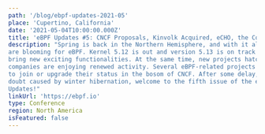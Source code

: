 ```yaml
---
path: '/blog/ebpf-updates-2021-05'
place: 'Cupertino, California'
date: '2021-05-04T10:00:00.000Z'
title: 'eBPF Updates #5: CNCF Proposals, Kinvolk Acquired, eCHO, the Cost of Tail Calls, Systemd Features, Reverse Debugging, Static Linking'
description: "Spring is back in the Northern Hemisphere, and with it all kinds of features
are blooming for eBPF. Kernel 5.12 is out and version 5.13 is on track to
bring new exciting functionalities. At the same time, new projects hatch and
companies are enjoying renewed activity. Several eBPF-related projects applied
to join or upgrade their status in the bosom of CNCF. After some delay, no
doubt caused by winter hibernation, welcome to the fifth issue of the eBPF
Updates!"
linkUrl: 'https://ebpf.io'
type: Conference
region: North America
isFeatured: false
---
```


